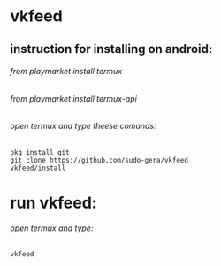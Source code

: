 # vkfeed
## instruction for installing on android:
###### from playmarket install termux
###### from playmarket install termux-api
###### open termux and type theese comands:
```
pkg install git
git clone https://github.com/sudo-gera/vkfeed
vkfeed/install
```
# run vkfeed:
###### open termux and type:
```
vkfeed
```
